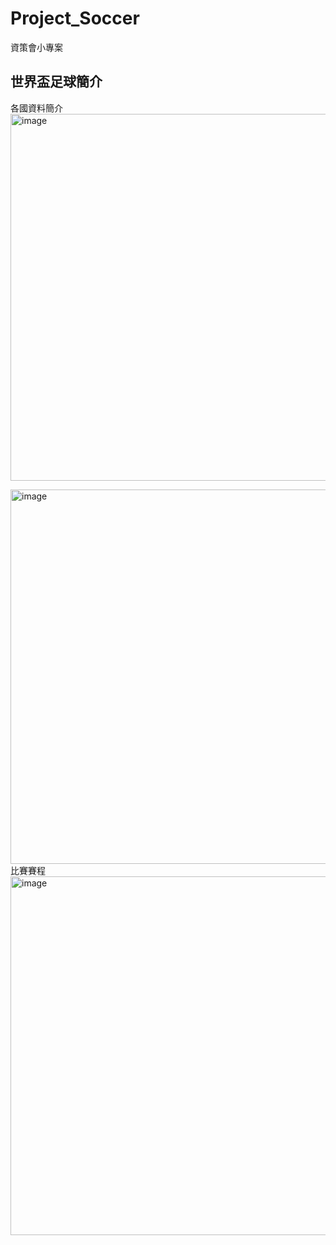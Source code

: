 # Project_Soccer
資策會小專案

世界盃足球簡介
-------------
各國資料簡介
<img width="587" alt="image" src="https://github.com/berrybearw/Project_Soccer/assets/96226780/fef14bcf-72c3-421d-be11-67e2f8330bc2">

<img width="599" alt="image" src="https://github.com/berrybearw/Project_Soccer/assets/96226780/2fc8540f-78ea-4e05-a845-f00a9c35e8e4">
比賽賽程
<img width="574" alt="image" src="https://github.com/berrybearw/Project_Soccer/assets/96226780/9f8eb869-53ee-451d-b474-58bcf081c5a6">

